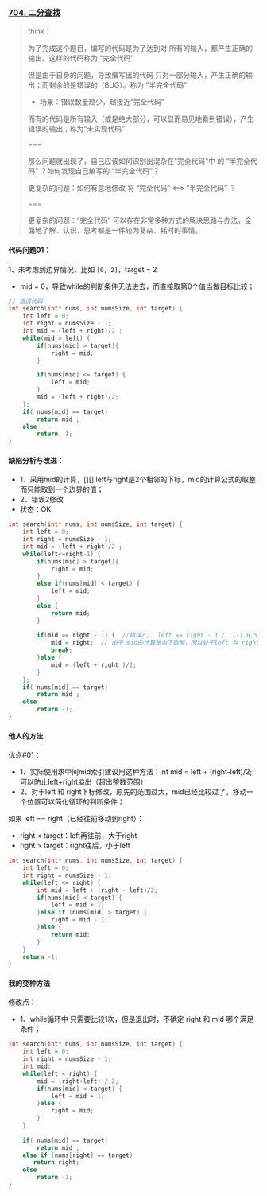 









### [704. 二分查找](https://leetcode.cn/problems/binary-search/)

> think：
>
> 为了完成这个题目，编写的代码是为了达到对  所有的输入，都产生正确的输出。这样的代码称为 “完全代码”
>
> 但是由于自身的问题，导致编写出的代码 只对一部分输入，产生正确的输出；而剩余的是错误的（BUG）。称为 “半完全代码”
>
> - 场景：错误数量越少，越接近“完全代码”
>
> 而有的代码是所有输入（或是绝大部分，可以显而易见地看到错误），产生错误的输出；称为“未实现代码”
>
> ===
>
> 那么问题就出现了，自己应该如何识别出混杂在"完全代码"中 的 “半完全代码” ？如何发现自己编写的 “半完全代码”？
>
> 更复杂的问题：如何有意地修改 将 “完全代码” <==> “半完全代码” ？
>
> ===
>
> 更复杂的问题：“完全代码” 可以存在非常多种方式的解决思路与办法，全面地了解、认识、思考都是一件较为复杂、耗时的事情。
>
> 

#### 代码问题01：

1、未考虑到边界情况，比如 `[0, 2]`，target = 2

- mid = 0，导致while的判断条件无法进去，而直接取第0个值当做目标比较；

```c
// 错误代码
int search(int* nums, int numsSize, int target) {
    int left = 0;
    int right = numsSize - 1;
    int mid = (left + right)/2 ;
    while(mid > left) {
        if(nums[mid] > target){
            right = mid;
        }

        if(nums[mid] <= target) {
            left = mid;
        }
        mid = (left + right)/2;
    };
    if( nums[mid] == target) 
        return mid ;
    else
        return -1;
}
```

#### 缺陷分析与改进：

- 1、采用mid的计算，[][] left与right是2个相邻的下标，mid的计算公式的取整而只能取到一个边界的值；
- 2、错误2修改
- 状态：OK

```c
int search(int* nums, int numsSize, int target) {
    int left = 0;
    int right = numsSize - 1;
    int mid = (left + right)/2 ;
    while(left<=right-1) {
        if(nums[mid] > target){
            right = mid;
        }
        else if(nums[mid] < target) {
            left = mid;
        }
        else {
            return mid;
        }
        
        if(mid == right - 1) {  //错误2：  left == right - 1 ;  [-1,0,5] ， target = -1，输出下标 -1
            mid = right;  // 由于 mid的计算是向下取整，所以处于left 与 right 相邻的情况下， left在上面已经不匹配，直接尝试right
            break;
        }else {
            mid = (left + right )/2;
        }
    };
    if( nums[mid] == target) 
        return mid ;
    else
        return -1;
}
```

#### 他人的方法

优点#01：

- 1、实际使用求中间mid索引建议用这种方法：int mid = left + (right-left)/2; 可以防止left+right溢出（超出整数范围）
-  2、对于left 和 right下标修改，原先的范围过大，mid已经比较过了。移动一个位置可以简化循环的判断条件；

如果 left == right（已经往前移动到right）：

- right < target：left再往前，大于right
- right > target：right往后，小于left

```c
int search(int* nums, int numsSize, int target) {
    int left = 0;
    int right = numsSize - 1;
    while(left <= right) {
        int mid = left + (right - left)/2;
        if(nums[mid] < target) {
            left = mid + 1;  
        }else if (nums[mid] > target) {
            right = mid - 1;
        }else {
            return mid;
        }
    }
    return -1;
}
```



#### 我的变种方法

修改点：

- 1、while循环中 只需要比较1次，但是退出时，不确定 right 和 mid 哪个满足条件；

```c
int search(int* nums, int numsSize, int target) {
    int left = 0;
    int right = numsSize - 1;
    int mid;
    while(left < right) {
        mid = (right+left) / 2;
        if(nums[mid] < target) {
            left = mid + 1;  
        }else {
            right = mid;
        }
    }
    
    if( nums[mid] == target) 
        return mid ;
    else if (nums[right] == target) 
       return right;
    else
        return -1;
}
```







